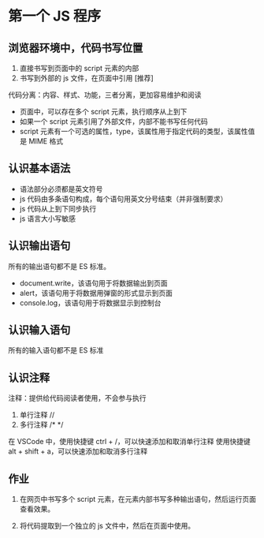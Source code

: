 # 第一个 JS 程序

## 浏览器环境中，代码书写位置

1. 直接书写到页面中的 script 元素的内部
2. 书写到外部的 js 文件，在页面中引用 [推荐]

代码分离：内容、样式、功能，三者分离，更加容易维护和阅读

- 页面中，可以存在多个 script 元素，执行顺序从上到下
- 如果一个 script 元素引用了外部文件，内部不能书写任何代码
- script 元素有一个可选的属性，type，该属性用于指定代码的类型，该属性值是 MIME 格式

## 认识基本语法

- 语法部分必须都是英文符号
- js 代码由多条语句构成，每个语句用英文分号结束（并非强制要求）
- js 代码从上到下同步执行
- js 语言大小写敏感

## 认识输出语句

所有的输出语句都不是 ES 标准。

- document.write，该语句用于将数据输出到页面
- alert，该语句用于将数据用弹窗的形式显示到页面
- console.log，该语句用于将数据显示到控制台

## 认识输入语句

所有的输入语句都不是 ES 标准

## 认识注释

注释：提供给代码阅读者使用，不会参与执行

1. 单行注释 //
2. 多行注释 /\* \*/

在 VSCode 中，使用快捷键 ctrl + /，可以快速添加和取消单行注释
使用快捷键 alt + shift + a，可以快速添加和取消多行注释

## 作业

1. 在网页中书写多个 script 元素，在元素内部书写多种输出语句，然后运行页面查看效果。

2. 将代码提取到一个独立的 js 文件中，然后在页面中使用。
